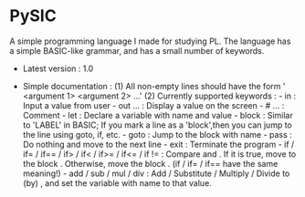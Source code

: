 # PySIC
A simple programming language I made for studying PL.
The language has a simple BASIC-like grammar, and has a small number of keywords.

- Latest version : 1.0

- Simple documentation :
  (1) All non-empty lines should have the form '<keyword> <argument 1> <argument 2> ...'
  (2) Currently supported keywords :
      - in <expr> : Input a value from user
      - out <expr> ... : Display a value on the screen
      - # <expr> ... : Comment
      - let <expr1> <expr2> : Declare a variable with name <expr> and value <expr2>
      - block <expr> : Similar to 'LABEL' in BASIC; If you mark a line as a 'block',then you can jump to the line using goto, if, etc.
      - goto <expr> : Jump to the block with name <expr>
      - pass : Do nothing and move to the next line
      - exit : Terminate the program
      - if / if= / if== / if> / if< / if>= / if<= / if != <expr1> <expr2> <expr3> <expr4> : Compare <expr1> and <expr2>. If it is true, move to the block <expr3>. Otherwise, move the block <expr4>. (if / if= / if== have the same meaning!)
      - add / sub / mul / div <expr1> <expr2> <expr3> : Add / Substitute / Multiply / Divide <expr2> to (by) <expr3>, and set the variable with name <expr1> to that value.
